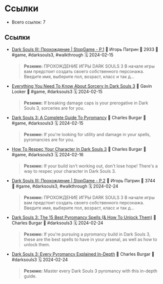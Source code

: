 # Ссылки

- Всего ссылок: 7

## Ссылки

- [Dark Souls III: Прохождение | StopGame - P.1](https://stopgame.ru/show/82650/dark_souls_iii_prohozhdenie) 👤 Игорь Патрин 💬 2933 🔖 #game, #darksouls3, #walkthrough 🗓️ 2024-02-15
    > **Резюме:** ПРОХОЖДЕНИЕ ИГРЫ DARK SOULS 3    В начале игры вам предстоит создать своего собственного персонажа. Введите имя, выберите пол, возраст, класс и так д…
- [Everything You Need To Know About Sorcery In Dark Souls 3](https://www.thegamer.com/dark-souls-3-sorcery-attuning-unlocking-equipment-guide/) 👤 Gavin Looker 🔖 #game, #darksouls3 🗓️ 2024-02-15
    > **Резюме:** If breaking damage caps is your prerogative in Dark Souls 3, sorceries are for you.
- [Dark Souls 3: A Complete Guide To Pyromancy](https://www.thegamer.com/dark-souls-3-pyromancy-in-depth-guide/) 👤 Charles Burgar 🔖 #game, #darksouls3 🗓️ 2024-02-15
    > **Резюме:** If you&#039;re looking for utility and damage in your spells, pyromancies are for you.
- [How To Respec Your Character In Dark Souls 3](https://www.thegamer.com/dark-souls-3-how-to-respec-your-character/) 👤 Charles Burgar 🔖 #game, #darksouls3 🗓️ 2024-02-16
    > **Резюме:** If your build isn't working out, don't lose hope! There's a way to respec your character in Dark Souls 3.
- [Dark Souls III: Прохождение | StopGame - P.2](https://stopgame.ru/show/82650/dark_souls_iii_prohozhdenie/p2) 👤 Игорь Патрин 💬 3744 🔖 #game, #darksouls3, #walkthrough 🗓️ 2024-02-24
    > **Резюме:** ПРОХОЖДЕНИЕ ИГРЫ DARK SOULS 3    В начале игры вам предстоит создать своего собственного персонажа. Введите имя, выберите пол, возраст, класс и так д…
- [Dark Souls 3: The 15 Best Pyromancy Spells (& How To Unlock Them)](https://www.thegamer.com/dark-souls-3-best-pyromancy-spells-how-unlock/) 👤 Charles Burgar 🔖 #darksouls3 🗓️ 2024-02-24
    > **Резюме:** If you&#039;re pursuing a pyromancy build in Dark Souls 3, these are the best spells to have in your arsenal, as well as how to unlock them.
- [Dark Souls 3: Every Pyromancy Explained In-Depth](https://www.thegamer.com/dark-souls-3-every-pyromancy-explained/) 👤 Charles Burgar 🔖 #darksouls3 🗓️ 2024-02-24
    > **Резюме:** Master every Dark Souls 3 pyromancy with this in-depth guide.
